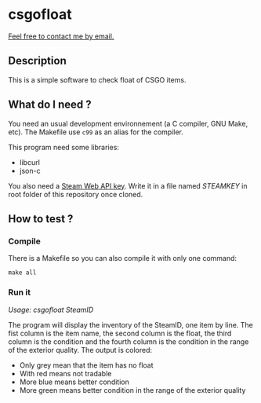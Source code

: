 # csgofloat

[Feel free to contact me by email.](mailto:kiwixz@users.noreply.github.com)

## Description

This is a simple software to check float of CSGO items.

## What do I need ?

You need an usual development environnement (a C compiler, GNU Make, etc). The Makefile use `c99` as an alias for the compiler.

This program need some libraries:
- libcurl
- json-c

You also need a [Steam Web API key](http://steamcommunity.com/dev/apikey). Write it in a file named _STEAMKEY_ in root folder of this repository once cloned.

## How to test ?

### Compile

There is a Makefile so you can also compile it with only one command:

```
make all
```

### Run it

*Usage: csgofloat _SteamID_*

The program will display the inventory of the SteamID, one item by line.
The fist column is the item name, the second column is the float, the third column is the condition and the fourth column is the condition in the range of the exterior quality.
The output is colored:
- Only grey mean that the item has no float
- With red means not tradable
- More blue means better condition
- More green means better condition in the range of the exterior quality
